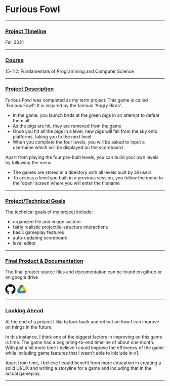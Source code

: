 
# Furious Fowl

---

### <u>Project Timeline</u>
Fall 2021

---

### <u>Course</u>
<a href='https://www.cs.cmu.edu/~112/' target='_blank' style='text-decoration: none'>15-112: Fundamentals of Programming and Computer Science</a>

---

### <u>Project Description</u>
Furious Fowl was completed as my term project.
This game is called 'Furious Fowl'! It is inspired by the famous 'Angry Birds'.
- In the game, you launch birds at the green pigs in an attempt to defeat them all
- As the pigs are hit, they are removed from the game
- Once you hit all the pigs in a level, new pigs will fall from the sky onto platforms, taking you to the next level
- When you complete the four levels, you will be asked to input a username which will be displayed on the scoreboard

Apart from playing the four pre-built levels, you can build your own levels by following the menu
- The games are stored in a directory with all levels built by all users
- To access a level you built in a previous session, you follow the menu to the 'open' screen where you will enter the filename

---

### <u>Project/Technical Goals</u>
The technical goals of my project include:
- organized file and image system
- fairly realistic projectile-structure interactions
- basic gameplay features
- auto-updating scoreboard
- level editor

---

### <u>Final Product & Documentation</u>
The final project source files and documentation can be found on github or on google drive
                <br>
                <div class='icon-container'>
                        <a href='https://github.com/jpurista/112-term-project' target='_blank' class='icon'>
                                <img src='/resources/icons/github.svg' width='32' height='32' alt='link to  GitHub'>
                        </a>
                        <a href='https://drive.google.com/drive/folders/1dPmzi3cWaNEEe63HiLD7fYfKw7SmcZ3l?usp=sharing'
                                target='_blank' class='icon'>
                                <img src='/resources/icons/drive.png' width='32' height='32' alt='link to Google Drive'>
                        </a>
</div>

---

### <u>Looking Ahead</u>
At the end of a project I like to look back and reflect on how I can improve on things in the future.

In this instance, I think one of the biggest factors in improving on this game is time. The game had a beginning-to-end timeline of about one month. With just a bit more time I believe I could improve the efficiency of the game while including game features that I wasn't able to inlclude in v1.

Apart from time, I believe I could benefit from more education in creating a solid UI/UX and writing a storyline for a game and including that in the actual gameplay.

---
